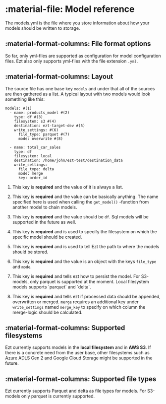 # :material-file: Model reference

The models.yml is the file where you store information about how your models should be written to storage.

## :material-format-columns: File format options

So far, only yml-files are supported as configuration for model configuration files. Ezt also only supports yml-files with the file extension `.yml`.

## :material-format-columns: Layout

The source file has one base key `models` and under that all of the sources are then gathered as a list. A typical layout with two models would look something like this:

``` { .yaml title="models.yml" .annotate }
models: #(1)
  - name: products_model #(2)
    type: df #(3)
    filesystem: s3 #(4)
    destination: ezt-target-dev #(5)
    write_settings: #(6)
      file_type: parquet #(7)
      mode: overwrite #(8)
  
  - name: total_car_sales
    type: df
    filesystem: local
    destination: /home/john/ezt-test/destination_data
    write_settings:
      file_type: delta
      mode: merge
      key: order_id
```

1. This key is **required** and the value of it is always a list.

2. This key is **required** and the value can be basically anything. The name specified here is used when calling the `get_model()` -function from another model to chain models.

3. This key is **required** and the value should be `df`. Sql models will be supported in the future as well.

4. This key is **required** and is used to specify the filesystem on which the specific model should be created.

5. This key is **required** and is used to tell Ezt the path to where the models should be stored.

6. This key is **required** and the value is an object with the keys `file_type` and `mode`.

7. This key is **required** and tells ezt how to persist the model. For S3-models, only parquet is supported at the moment. Local filesystem models supports ´parquet´ and ´delta´.

8. This key is **required** and tells ezt if processed data should be appended, overwritten or merged. `merge` requires an additional key under `write_settings` named `merge_key` to specify on which column the merge-logic should be calculated.

## :material-format-columns: Supported filesystems

Ezt currently supports models in the **local filesystem** and in **AWS S3**. If there is a concrete need from the user base, other filesystems such as Azure ADLS Gen 2 and Google Cloud Storage might be supported in the future.

## :material-format-columns: Supported file types

Ezt currently supports Parquet and delta as file types for models. For S3-models only parquet is currently supported.
